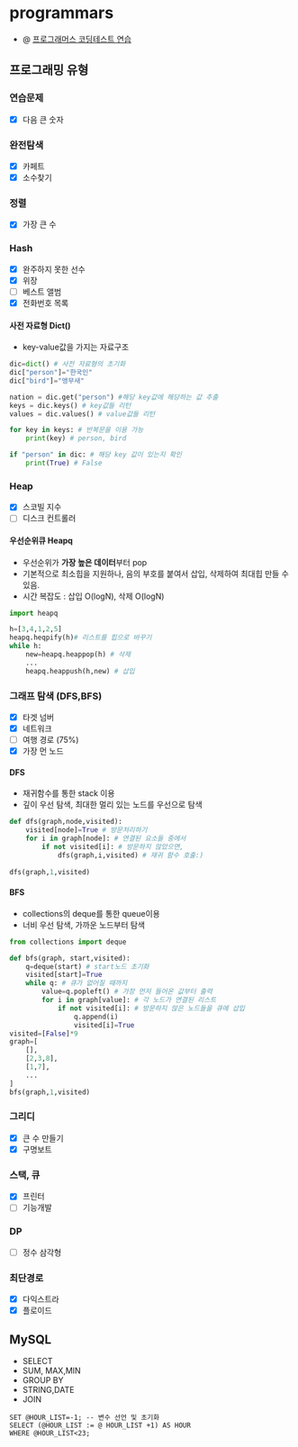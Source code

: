 # programmars

- @ [프로그래머스 코딩테스트 연습](https://programmers.co.kr/learn/challenges)

## 프로그래밍 유형

### 연습문제
- [x] 다음 큰 숫자
### 완전탐색
- [x] 카페트
- [x] 소수찾기
### 정렬
- [x] 가장 큰 수
### Hash
- [x] 완주하지 못한 선수
- [x] 위장
- [ ] 베스트 앨범
- [x] 전화번호 목록
#### 사전 자료형 Dict()
- key-value값을 가지는 자료구조
```python
dic=dict() # 사전 자료형의 초기화
dic["person"]="한국인"
dic["bird"]="앵무새"

nation = dic.get("person") #해당 key값에 해당하는 값 추출
keys = dic.keys() # key값들 리턴
values = dic.values() # value값들 리턴

for key in keys: # 반복문을 이용 가능 
    print(key) # person, bird

if "person" in dic: # 해당 key 값이 있는지 확인 
    print(True) # False
```

### Heap
- [x] 스코빌 지수
- [ ] 디스크 컨트롤러
#### 우선순위큐 Heapq
- 우선순위가 **가장 높은 데이터**부터 pop
- 기본적으로 최소힙을 지원하나, 음의 부호를 붙여서 삽입, 삭제하여 최대힙 만들 수 있음. 
- 시간 복잡도 : 삽입 O(logN), 삭제 O(logN)
```python
import heapq

h=[3,4,1,2,5]
heapq.heqpify(h)# 리스트를 힙으로 바꾸기
while h:
    new=heapq.heappop(h) # 삭제
    ...
    heapq.heappush(h,new) # 삽입
```


### 그래프 탐색 (DFS,BFS)
- [x] 타겟 넘버 
- [x] 네트워크 
- [ ] 여행 경로 (75%) 
- [x] 가장 먼 노드 
#### DFS
- 재귀함수를 통한 stack 이용
- 깊이 우선 탐색, 최대한 멀리 있는 노드를 우선으로 탐색
```python
def dfs(graph,node,visited):
    visited[node]=True # 방문처리하기 
    for i in graph[node]: # 연결된 요소들 중에서
        if not visited[i]: # 방문하지 않았으면,
            dfs(graph,i,visited) # 재귀 함수 호출:)
    
dfs(graph,1,visited)
```


#### BFS
- collections의 deque를 통한 queue이용
- 너비 우선 탐색, 가까운 노드부터 탐색

```python
from collections import deque

def bfs(graph, start,visited):
    q=deque(start) # start노드 초기화 
    visited[start]=True
    while q: # 큐가 없어질 때까지
        value=q.popleft() # 가장 먼저 들어온 값부터 출력
        for i in graph[value]: # 각 노드가 연결된 리스트 
            if not visited[i]: # 방문하지 않은 노드들을 큐에 삽입
                q.append(i)
                visited[i]=True
visited=[False]*9
graph=[
    [],
    [2,3,8],
    [1,7],
    ...
]
bfs(graph,1,visited)

```

  
### 그리디
- [x] 큰 수 만들기
- [x] 구명보트 
### 스택, 큐
- [x] 프린터
- [ ] 기능개발
### DP
- [ ] 정수 삼각형
### 최단경로
- [x] 다익스트라
- [x] 플로이드
  
 ## MySQL
- SELECT
- SUM, MAX,MIN
- GROUP BY
- STRING,DATE
- JOIN
```
SET @HOUR_LIST=-1; -- 변수 선언 및 초기화
SELECT (@HOUR_LIST := @ HOUR_LIST +1) AS HOUR
WHERE @HOUR_LIST<23;
```